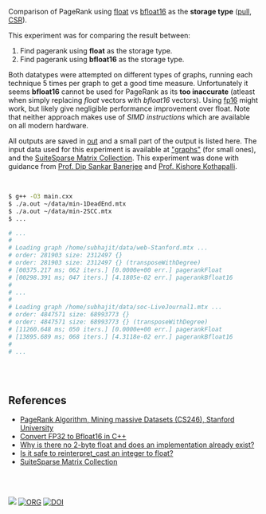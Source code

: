 Comparison of PageRank using [float] vs [bfloat16] as the **storage type**
([pull], [CSR]).

This experiment was for comparing the result between:
1. Find pagerank using **float** as the storage type.
2. Find pagerank using **bfloat16** as the storage type.

Both datatypes were attempted on different types of graphs, running each
technique 5 times per graph to get a good time measure. Unfortunately it seems
**bfloat16** cannot be used for PageRank as its **too inaccurate** (atleast
when simply replacing *float* vectors with *bfloat16* vectors). Using [fp16]
might work, but likely give negligible performance improvement over float.
Note that neither approach makes use of *SIMD instructions* which are
available on all modern hardware.

All outputs are saved in [out](out/) and a small part of the output is listed
here. The input data used for this experiment is available at ["graphs"] (for
small ones), and the [SuiteSparse Matrix Collection]. This experiment was done
with guidance from [Prof. Dip Sankar Banerjee] and [Prof. Kishore Kothapalli].

<br>

```bash
$ g++ -O3 main.cxx
$ ./a.out ~/data/min-1DeadEnd.mtx
$ ./a.out ~/data/min-2SCC.mtx
$ ...

# ...
#
# Loading graph /home/subhajit/data/web-Stanford.mtx ...
# order: 281903 size: 2312497 {}
# order: 281903 size: 2312497 {} (transposeWithDegree)
# [00375.217 ms; 062 iters.] [0.0000e+00 err.] pagerankFloat
# [00298.391 ms; 047 iters.] [4.1805e-02 err.] pagerankBfloat16
#
# ...
#
# Loading graph /home/subhajit/data/soc-LiveJournal1.mtx ...
# order: 4847571 size: 68993773 {}
# order: 4847571 size: 68993773 {} (transposeWithDegree)
# [11260.648 ms; 050 iters.] [0.0000e+00 err.] pagerankFloat
# [13895.689 ms; 068 iters.] [4.3118e-02 err.] pagerankBfloat16
#
# ...
```

<br>
<br>


## References

- [PageRank Algorithm, Mining massive Datasets (CS246), Stanford University](https://www.youtube.com/watch?v=ke9g8hB0MEo)
- [Convert FP32 to Bfloat16 in C++](https://stackoverflow.com/a/64493446/1413259)
- [Why is there no 2-byte float and does an implementation already exist?](https://stackoverflow.com/a/56017304/1413259)
- [Is it safe to reinterpret_cast an integer to float?](https://stackoverflow.com/a/13982359/1413259)
- [SuiteSparse Matrix Collection]

<br>
<br>

[![](https://i.imgur.com/CwLkGUW.jpg)](https://www.youtube.com/watch?v=ikAmrXP8p64)
[![ORG](https://img.shields.io/badge/org-puzzlef-green?logo=Org)](https://puzzlef.github.io)
[![DOI](https://zenodo.org/badge/366668299.svg)](https://zenodo.org/badge/latestdoi/366668299)


[Prof. Dip Sankar Banerjee]: https://sites.google.com/site/dipsankarban/
[Prof. Kishore Kothapalli]: https://cstar.iiit.ac.in/~kkishore/
[SuiteSparse Matrix Collection]: https://suitesparse-collection-website.herokuapp.com
["graphs"]: https://github.com/puzzlef/graphs
[float]: https://en.wikipedia.org/wiki/Single-precision_floating-point_format
[bfloat16]: https://en.wikipedia.org/wiki/Bfloat16_floating-point_format
[fp16]: https://en.wikipedia.org/wiki/Half-precision_floating-point_format
[pull]: https://github.com/puzzlef/pagerank-push-vs-pull
[CSR]: https://github.com/puzzlef/pagerank-class-vs-csr
